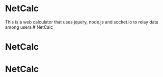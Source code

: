 # NetCalc
This is a web calculator that uses jquery, node.js and socket.io to relay data among users.# NetCalc
# NetCalc
# NetCalc
